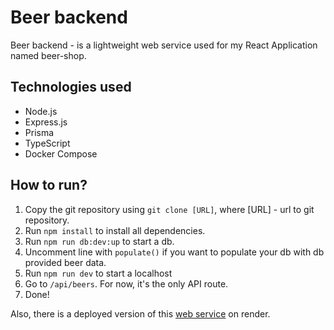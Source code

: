 # Beer backend

Beer backend - is a lightweight web service used for my React Application named beer-shop.

## Technologies used

- Node.js
- Express.js
- Prisma
- TypeScript
- Docker Compose

## How to run?

1. Copy the git repository using `git clone [URL]`, where [URL] - url to git repository.
2. Run `npm install` to install all dependencies.
3. Run `npm run db:dev:up` to start a db.
4. Uncomment line with `populate()` if you want to populate your db with db provided beer data.
5. Run `npm run dev` to start a localhost
6. Go to `/api/beers`. For now, it's the only API route.
7. Done!

Also, there is a deployed version of this [web service](https://beer-shop-service.onrender.com) on render.
